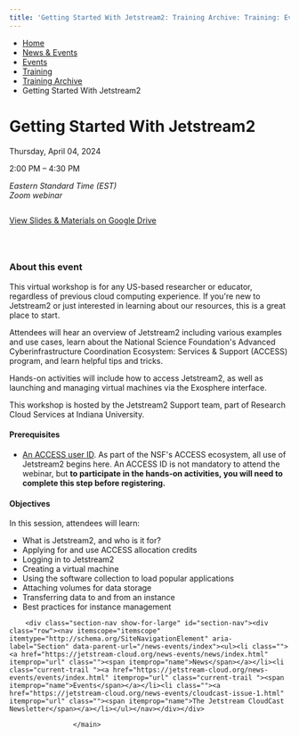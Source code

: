 ```yaml
---
title: 'Getting Started With Jetstream2: Training Archive: Training: Events: News &amp; Events: Jetstream2: Indiana University'
---
```


<main><div class="content-top"><div class="section breadcrumbs"><div class="row"><div class="layout"><ul itemscope="itemscope" itemtype="http://schema.org/BreadcrumbList"><li itemprop="itemListElement" itemscope="itemscope" itemtype="http://schema.org/ListItem"><a href="../../../../index.html" itemprop="item"><span itemprop="name">Home</span></a><meta content="1" itemprop="position"/></li><li itemprop="itemListElement" itemscope="itemscope" itemtype="http://schema.org/ListItem"><a href="../../../index.html" itemprop="item"><span itemprop="name">News &amp; Events</span></a><meta content="2" itemprop="position"/></li><li itemprop="itemListElement" itemscope="itemscope" itemtype="http://schema.org/ListItem"><a href="../../index.html" itemprop="item"><span itemprop="name">Events</span></a><meta content="3" itemprop="position"/></li><li itemprop="itemListElement" itemscope="itemscope" itemtype="http://schema.org/ListItem"><a href="/news-events/events/training/index" itemprop="item"><span itemprop="name">Training</span></a><meta content="4" itemprop="position"/></li><li itemprop="itemListElement" itemscope="itemscope" itemtype="http://schema.org/ListItem"><a href="index.html" itemprop="item"><span itemprop="name">Training Archive</span></a><meta content="5" itemprop="position"/></li><li class="current" itemprop="itemListElement" itemscope="itemscope" itemtype="http://schema.org/ListItem"><span itemprop="name">Getting Started With Jetstream2</span><meta content="6" itemprop="position"/></li></ul></div></div></div></div><div id="main-content"><div class="extra-space horizontal-rule bg-none section" id="content"><div class="row"><div class="layout"><div class="detail-meta" itemscope="itemscope" itemtype="http://schema.org/Event"><h1 class="no-margin h2" itemprop="name">Getting Started With Jetstream2</h1><p class="meta date">Thursday, April 04, 2024</p><p class="meta time"><span content="2024-04-04T14:00" itemprop="startDate">2:00 PM</span> – <span content="2024-04-04T16:30" itemprop="endDate">4:30 PM</span></p><div class="detail"><address itemprop="address" itemscope="itemscope" itemtype="http://schema.org/PostalAddress"><span itemprop="streetAddress">Eastern Standard Time (EST)<br/>Zoom webinar<br/></span></address></div></div><!-- /.detail-meta --><div class="one-third float-right"><div class="detail-media"><figure class="media" itemscope="itemscope" itemtype="http://schema.org/ImageObject"><img alt="" src="../../../../images/js2logo_training-series.png"/><figcaption itemprop="caption"></figcaption></figure></div><!-- /.detail-media --></div><div class="text"><a class="button" href="https://drive.google.com/drive/folders/1irxFeonRec_cjkbasxqa9tWiQxgzaX16?usp=drive_link#View Materials">View Slides &amp; Materials on Google Drive</a><h3>&#160;</h3><h3>About this event</h3><p>This virtual workshop is for any US-based researcher or educator, regardless of previous cloud computing experience. If you're new to Jetstream2 or just interested in learning about our resources, this is a great place to start.</p><p>Attendees will hear an overview of Jetstream2 including various examples and use cases, learn about the National Science Foundation's Advanced Cyberinfrastructure Coordination Ecosystem: Services &amp; Support (ACCESS) program, and learn helpful tips and tricks.</p><p>Hands-on activities will include how to access Jetstream2, as well as launching and managing virtual machines via the Exosphere interface.</p><p>This workshop is hosted by the Jetstream2 Support team, part of Research Cloud Services at Indiana University.</p></div></div><!-- /.layout --></div></div><div class="breakout extra-space horizontal-rule bg-gray section"><div class="row"><div class="layout"><div class="text"><h4>Prerequisites</h4><ul><li><a href="https://identity.access-ci.org/new-user">An ACCESS user ID</a>. As part of the NSF's ACCESS ecosystem, all use of Jetstream2 begins here. An ACCESS ID is not mandatory to attend the webinar, but <strong>to participate in the hands-on activities,&#160;you will need to complete this step before registering.&#160;</strong></li></ul></div></div><!-- /.layout --></div></div><div class="collapsed bg-none section"><div class="row"><div class="layout"><div class="text"><h4>Objectives</h4><p>In this session, attendees will learn:</p><ul><li>What is Jetstream2, and who is it for?</li><li>Applying for&#160;and use ACCESS allocation credits&#160;</li><li>Logging in to Jetstream2</li><li>Creating a virtual machine</li><li>Using the software collection to load popular applications</li><li>Attaching volumes for data storage</li><li>Transferring data to and from an instance</li><li>Best practices for instance management</li></ul></div></div><!-- /.layout --></div></div></div>
                                
          
    
                    
        
    
        <div class="section-nav show-for-large" id="section-nav"><div class="row"><nav itemscope="itemscope" itemtype="http://schema.org/SiteNavigationElement" aria-label="Section" data-parent-url="/news-events/index"><ul><li class=""><a href="https://jetstream-cloud.org/news-events/news/index.html" itemprop="url" class=""><span itemprop="name">News</span></a></li><li class="current-trail "><a href="https://jetstream-cloud.org/news-events/events/index.html" itemprop="url" class="current-trail "><span itemprop="name">Events</span></a></li><li class=""><a href="https://jetstream-cloud.org/news-events/cloudcast-issue-1.html" itemprop="url" class=""><span itemprop="name">The Jetstream CloudCast Newsletter</span></a></li></ul></nav></div></div>
    
                    </main>

